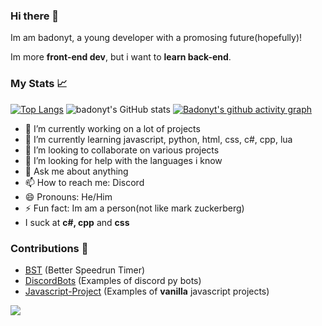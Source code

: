 ### Hi there 👋

Im am badonyt, a young developer with a promosing future(hopefully)!

Im more **front-end dev**, but i want to **learn back-end**.

### My Stats 📈
[![Top Langs](https://github-readme-stats.vercel.app/api/top-langs/?username=badonyt&layout=compact)](https://github.com/anuraghazra/github-readme-stats)
![badonyt's GitHub stats](https://github-readme-stats.vercel.app/api?username=badonyt&show_icons=true&theme=tokyonight)
[![Badonyt's github activity graph](https://activity-graph.herokuapp.com/graph?username=badonyt&theme=tokyo-night)](https://github.com/ashutosh00710/github-readme-activity-graph)
<!--
**badonyt/badonyt** is a ✨ _special_ ✨ repository because its `README.md` (this file) appears on your GitHub profile.

Here are some ideas to get you started:
-->
- 🔭 I’m currently working on a lot of projects
- 🌱 I’m currently learning javascript, python, html, css, c#, cpp, lua
- 👯 I’m looking to collaborate on various projects
- 🤔 I’m looking for help with the languages i know
- 💬 Ask me about anything
- 📫 How to reach me: Discord
- 😄 Pronouns: He/Him
- ⚡ Fun fact: Im am a person(not like mark zuckerberg)
- I suck at **c#, cpp** and **css**

### Contributions 📃

* [BST](https://github.com/NoobJsPerson/speedrun-timer) (Better Speedrun Timer)
* [DiscordBots](https://github.com/virejdasani/DiscordBots) (Examples of discord py bots)
* [Javascript-Project](https://github.com/Tamanna-S/javaScript-projects) (Examples of **vanilla** javascript projects)

![](https://komarev.com/ghpvc/?username=badonyt&color=red)

